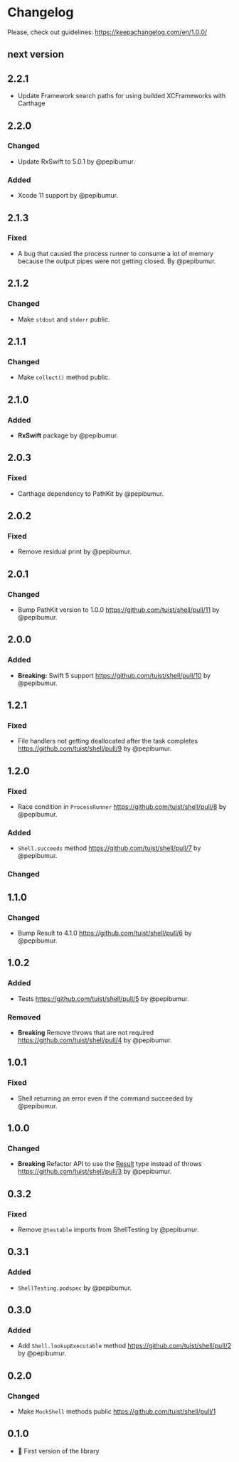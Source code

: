 # Changelog

Please, check out guidelines: https://keepachangelog.com/en/1.0.0/

## next version

## 2.2.1
- Update Framework search paths for using builded XCFrameworks with Carthage

## 2.2.0

### Changed

- Update RxSwift to 5.0.1 by @pepibumur.

### Added

- Xcode 11 support by @pepibumur.

## 2.1.3

### Fixed

- A bug that caused the process runner to consume a lot of memory because the output pipes were not getting closed. By @pepibumur.

## 2.1.2

### Changed

- Make `stdout` and `stderr` public.

## 2.1.1

### Changed

- Make `collect()` method public.

## 2.1.0

### Added

- **RxSwift** package by @pepibumur.

## 2.0.3

### Fixed

- Carthage dependency to PathKit by @pepibumur.

## 2.0.2

### Fixed

- Remove residual print by @pepibumur.

## 2.0.1

### Changed

- Bump PathKit version to 1.0.0 https://github.com/tuist/shell/pull/11 by @pepibumur.

## 2.0.0

### Added

- **Breaking:** Swift 5 support https://github.com/tuist/shell/pull/10 by @pepibumur.

## 1.2.1

### Fixed

- File handlers not getting deallocated after the task completes https://github.com/tuist/shell/pull/9 by @pepibumur.

## 1.2.0

### Fixed

- Race condition in `ProcessRunner` https://github.com/tuist/shell/pull/8 by @pepibumur.

### Added

- `Shell.succeeds` method https://github.com/tuist/shell/pull/7 by @pepibumur.

### Changed

## 1.1.0

### Changed

- Bump Result to 4.1.0 https://github.com/tuist/shell/pull/6 by @pepibumur.

## 1.0.2

### Added

- Tests https://github.com/tuist/shell/pull/5 by @pepibumur.

### Removed

- **Breaking** Remove throws that are not required https://github.com/tuist/shell/pull/4 by @pepibumur.

## 1.0.1

### Fixed

- Shell returning an error even if the command succeeded by @pepibumur.

## 1.0.0

### Changed

- **Breaking** Refactor API to use the [Result](https://github.com/antitypical/Result) type instead of throws https://github.com/tuist/shell/pull/3 by @pepibumur.

## 0.3.2

### Fixed

- Remove `@testable` imports from ShellTesting by @pepibumur.

## 0.3.1

### Added

- `ShellTesting.podspec` by @pepibumur.

## 0.3.0

### Added

- Add `Shell.lookupExecutable` method https://github.com/tuist/shell/pull/2 by @pepibumur.

## 0.2.0

### Changed

- Make `MockShell` methods public https://github.com/tuist/shell/pull/1

## 0.1.0

- 🎉 First version of the library

